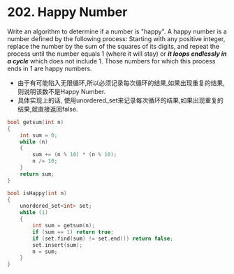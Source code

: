 # 202. Happy Number

Write an algorithm to determine if a number is "happy". A happy
number is a number defined by the following process: Starting with
any positive integer, replace the number by the sum of the squares
of its digits, and repeat the process until the number equals 1
(where it will stay) or ***it loops endlessly in a cycle*** which does not include 1.
Those numbers for which this process ends in 1 are happy numbers.


- 由于有可能陷入无限循环,所以必须记录每次循环的结果,如果出现重复的结果,
则说明该数不是Happy Number.
- 具体实现上的话, 使用unordered_set来记录每次循环的结果,如果出现重复的结果,就直接返回false.

```C++
bool getsum(int n)
{
    int sum = 0;
    while (n)
    {
        sum += (n % 10) * (n % 10);
        n /= 10;
    }
    return sum;
}

bool isHappy(int n)
{
    unordered_set<int> set;
    while (1)
    {
        int sum = getsum(n);
        if (sum == 1) return true;
        if (set.find(sum) != set.end()) return false;
        set.insert(sum);
        n = sum;
    }
}

```